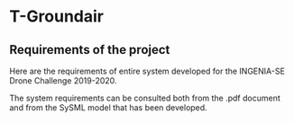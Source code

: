 # T-Groundair
## Requirements of the project
Here are the requirements of entire system developed for the INGENIA-SE Drone Challenge 2019-2020.

The system requirements can be consulted both from the .pdf document and from the SySML model that has been developed.
